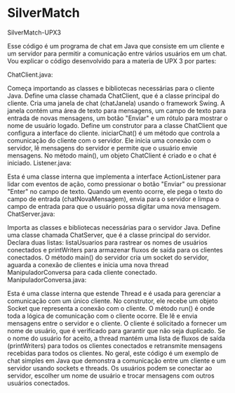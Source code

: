 # SilverMatch
SilverMatch-UPX3

Esse código é um programa de chat em Java que consiste em um cliente e um servidor para permitir a comunicação entre vários usuários em um chat. Vou explicar o código desenvolvido para a materia de UPX 3 por partes:

ChatClient.java:

Começa importando as classes e bibliotecas necessárias para o cliente Java.
Define uma classe chamada ChatClient, que é a classe principal do cliente.
Cria uma janela de chat (chatJanela) usando o framework Swing. A janela contém uma área de texto para mensagens, um campo de texto para entrada de novas mensagens, um botão "Enviar" e um rótulo para mostrar o nome de usuário logado.
Define um construtor para a classe ChatClient que configura a interface do cliente.
iniciarChat() é um método que controla a comunicação do cliente com o servidor. Ele inicia uma conexão com o servidor, lê mensagens do servidor e permite que o usuário envie mensagens.
No método main(), um objeto ChatClient é criado e o chat é iniciado.
Listener.java:

Esta é uma classe interna que implementa a interface ActionListener para lidar com eventos de ação, como pressionar o botão "Enviar" ou pressionar "Enter" no campo de texto.
Quando um evento ocorre, ele pega o texto do campo de entrada (chatNovaMensagem), envia para o servidor e limpa o campo de entrada para que o usuário possa digitar uma nova mensagem.
ChatServer.java:

Importa as classes e bibliotecas necessárias para o servidor Java.
Define uma classe chamada ChatServer, que é a classe principal do servidor.
Declara duas listas: listaUsuarios para rastrear os nomes de usuários conectados e printWriters para armazenar fluxos de saída para os clientes conectados.
O método main() do servidor cria um socket do servidor, aguarda a conexão de clientes e inicia uma nova thread ManipuladorConversa para cada cliente conectado.
ManipuladorConversa.java:

Esta é uma classe interna que estende Thread e é usada para gerenciar a comunicação com um único cliente.
No construtor, ele recebe um objeto Socket que representa a conexão com o cliente.
O método run() é onde toda a lógica de comunicação com o cliente ocorre. Ele lê e envia mensagens entre o servidor e o cliente. O cliente é solicitado a fornecer um nome de usuário, que é verificado para garantir que não seja duplicado.
Se o nome do usuário for aceito, a thread mantém uma lista de fluxos de saída (printWriters) para todos os clientes conectados e retransmite mensagens recebidas para todos os clientes.
No geral, este código é um exemplo de chat simples em Java que demonstra a comunicação entre um cliente e um servidor usando sockets e threads. Os usuários podem se conectar ao servidor, escolher um nome de usuário e trocar mensagens com outros usuários conectados.
